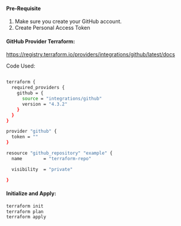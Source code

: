 #### Pre-Requisite

1. Make sure you create your GitHub account.
2. Create Personal Access Token

#### GitHub Provider Terraform:

https://registry.terraform.io/providers/integrations/github/latest/docs

Code Used:

```sh

terraform {
  required_providers {
    github = {
      source = "integrations/github"
      version = "4.3.2"
    }
  }
}

provider "github" {
  token = ""
}

resource "github_repository" "example" {
  name        = "terraform-repo"

  visibility  = "private"

}
```
#### Initialize and Apply:
```sh
terraform init
terraform plan
terraform apply
```
